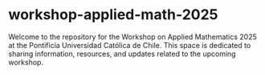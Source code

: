 # workshop-applied-math-2025
Welcome to the repository for the Workshop on Applied Mathematics 2025 at the 
Pontificia Universidad Católica de Chile. This space is dedicated to sharing information, 
resources, and updates related to the upcoming workshop.
